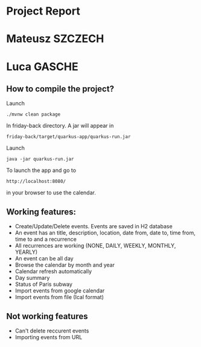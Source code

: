 # Project Report
# Mateusz SZCZECH
# Luca GASCHE

## How to compile the project?

Launch

```
./mvnw clean package
```

In friday-back directory. A jar will appear in

```
friday-back/target/quarkus-app/quarkus-run.jar
```

Launch

```
java -jar quarkus-run.jar
```

To launch the app and go to

```
http://localhost:8080/
```

in your browser to use the calendar.

## Working features:
* Create/Update/Delete events. Events are saved in H2 database
* An event has an title, description, location, date from, date to, time from, time to and a recurrence
* All recurrences are working (NONE, DAILY, WEEKLY, MONTHLY, YEARLY)
* An event can be all day
* Browse the calendar by month and year
* Calendar refresh automatically
* Day summary
* Status of Paris subway
* Import events from google calendar
* Import events from file (Ical format)

## Not working features
* Can't delete reccurent events
* Importing events from URL
